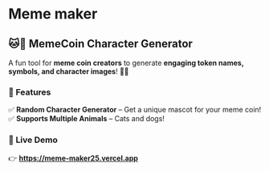 # Meme maker

## 🐱🐶 MemeCoin Character Generator 
A fun tool for **meme coin creators** to generate **engaging token names, symbols, and character images**! 🎨🚀  

### 🌟 Features  
✅ **Random Character Generator** – Get a unique mascot for your meme coin!  
✅ **Supports Multiple Animals** – Cats and dogs!  

### 🔗 Live Demo  
👉 **https://meme-maker25.vercel.app**  
